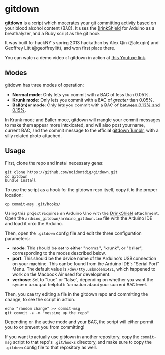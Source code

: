 gitdown
=======
__gitdown__ is a script which moderates your git committing activity based on your blood alcohol content (BAC). It uses the [DrinkShield](http://www.gfxhax.com/drinkshield/) for Arduino as a breathalyzer, and a Ruby script as the git hook.

It was built for hackNY's spring 2013 hackathon by Alex Qin (@alexqin) and Geoffrey Litt (@geoffreylitt), and won first place there. 
 
You can watch a demo video of gitdown in action at [this Youtube link](http://www.youtube.com/watch?v=NnBb1wmHj5k).

Modes
------
gitdown has three modes of operation:

- __Normal mode__: Only lets you commit with a BAC of less than 0.05%.
- __Krunk mode__: Only lets you commit with a BAC of _greater_ than 0.05%.
- __Ball(m)er mode__: Only lets you commit with a BAC of [between 0.13% and 0.15%](http://xkcd.com/323/).

In Krunk mode and Baller mode, gitdown will mangle your commit messages to make them appear more intoxicated, and will also post your name, current BAC, and the commit message to the official [gitdown Tumblr](http://gitdownhackny.tumblr.com), with a silly related photo attached.

Usage
-----
First, clone the repo and install necessary gems:

    git clone https://github.com/noidontdig/gitdown.git
    cd gitdown
    bundle install

To use the script as a hook for the gitdown repo itself, copy it to the proper location:

    cp commit-msg .git/hooks/

Using this project requires an Arduino Uno with the [DrinkShield](http://www.gfxhax.com/drinkshield/) attachment. Open the `arduino_gitdown/arduino_gitdown.ino` file with the Arduino IDE and load it onto the Arduino.

Then, open the `.gitdown` config file and edit the three configuration parameters:
- __mode__: This should be set to either "normal", "krunk", or "baller", corresponding to the modes described below.
- __port__: This should be the device name of the Arduino's USB connection on your machine. This can be found from the Arduino IDE's "Serial Port" Menu. The default value is `/dev/tty.usbmodem1421`, which happened to work on the Macbook Air used for development.
- __verbose__: Set to "true" or "false", depending on whether you want the system to output helpful information about your current BAC level.

Then, you can try editing a file in the gitdown repo and committing the change, to see the script in action.

    echo "random change" >> commit-msg
    git commit -a -m "messing up the repo"

Depending on the active mode and your BAC, the script will either permit you to or prevent you from committing!

If you want to actually use gitdown in another repository, copy the `commit-msg` script to that repo's `.git/hooks` directory, and make sure to copy the `.gitdown` config file to that repository as well.

